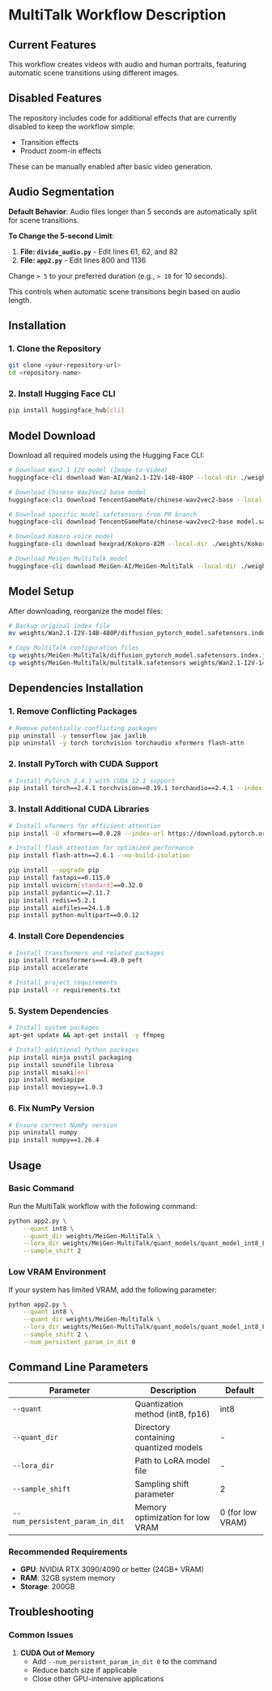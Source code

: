 # MultiTalk Workflow Description

## Current Features

This workflow creates videos with audio and human portraits, featuring automatic scene transitions using different images.

## Disabled Features

The repository includes code for additional effects that are currently disabled to keep the workflow simple:
- Transition effects
- Product zoom-in effects

These can be manually enabled after basic video generation.

## Audio Segmentation

**Default Behavior**: Audio files longer than 5 seconds are automatically split for scene transitions.

**To Change the 5-second Limit**:

1. **File: `divide_audio.py`** - Edit lines 61, 62, and 82
2. **File: `app2.py`** - Edit lines 800 and 1136

Change `> 5` to your preferred duration (e.g., `> 10` for 10 seconds).

This controls when automatic scene transitions begin based on audio length.

## Installation

### 1. Clone the Repository

```bash
git clone <your-repository-url>
cd <repository-name>
```

### 2. Install Hugging Face CLI

```bash
pip install huggingface_hub[cli]
```

## Model Download

Download all required models using the Hugging Face CLI:

```bash
# Download Wan2.1 I2V model (Image-to-Video)
huggingface-cli download Wan-AI/Wan2.1-I2V-14B-480P --local-dir ./weights/Wan2.1-I2V-14B-480P

# Download Chinese Wav2Vec2 base model
huggingface-cli download TencentGameMate/chinese-wav2vec2-base --local-dir ./weights/chinese-wav2vec2-base

# Download specific model.safetensors from PR branch
huggingface-cli download TencentGameMate/chinese-wav2vec2-base model.safetensors --revision refs/pr/1 --local-dir ./weights/chinese-wav2vec2-base

# Download Kokoro voice model
huggingface-cli download hexgrad/Kokoro-82M --local-dir ./weights/Kokoro-82M

# Download MeiGen MultiTalk model
huggingface-cli download MeiGen-AI/MeiGen-MultiTalk --local-dir ./weights/MeiGen-MultiTalk
```

## Model Setup

After downloading, reorganize the model files:

```bash
# Backup original index file
mv weights/Wan2.1-I2V-14B-480P/diffusion_pytorch_model.safetensors.index.json weights/Wan2.1-I2V-14B-480P/diffusion_pytorch_model.safetensors.index.json_old

# Copy MultiTalk configuration files
cp weights/MeiGen-MultiTalk/diffusion_pytorch_model.safetensors.index.json weights/Wan2.1-I2V-14B-480P/
cp weights/MeiGen-MultiTalk/multitalk.safetensors weights/Wan2.1-I2V-14B-480P/
```

## Dependencies Installation

### 1. Remove Conflicting Packages

```bash
# Remove potentially conflicting packages
pip uninstall -y tensorflow jax jaxlib
pip uninstall -y torch torchvision torchaudio xformers flash-attn
```

### 2. Install PyTorch with CUDA Support

```bash
# Install PyTorch 2.4.1 with CUDA 12.1 support
pip install torch==2.4.1 torchvision==0.19.1 torchaudio==2.4.1 --index-url https://download.pytorch.org/whl/cu121
```

### 3. Install Additional CUDA Libraries

```bash
# Install xformers for efficient attention
pip install -U xformers==0.0.28 --index-url https://download.pytorch.org/whl/cu121

# Install flash attention for optimized performance
pip install flash-attn==2.6.1 --no-build-isolation

pip install --upgrade pip
pip install fastapi==0.115.0
pip install uvicorn[standard]==0.32.0  
pip install pydantic==2.11.7
pip install redis==5.2.1
pip install aiofiles==24.1.0
pip install python-multipart==0.0.12
```

### 4. Install Core Dependencies

```bash
# Install transformers and related packages
pip install transformers==4.49.0 peft
pip install accelerate

# Install project requirements
pip install -r requirements.txt
```

### 5. System Dependencies

```bash
# Install system packages
apt-get update && apt-get install -y ffmpeg

# Install additional Python packages
pip install ninja psutil packaging
pip install soundfile librosa
pip install misaki[en]
pip install mediapipe
pip install moviepy==1.0.3
```

### 6. Fix NumPy Version

```bash
# Ensure correct NumPy version
pip uninstall numpy
pip install numpy==1.26.4
```

## Usage

### Basic Command

Run the MultiTalk workflow with the following command:

```bash
python app2.py \
    --quant int8 \
    --quant_dir weights/MeiGen-MultiTalk \
    --lora_dir weights/MeiGen-MultiTalk/quant_models/quant_model_int8_FusionX.safetensors \
    --sample_shift 2
```

### Low VRAM Environment

If your system has limited VRAM, add the following parameter:

```bash
python app2.py \
    --quant int8 \
    --quant_dir weights/MeiGen-MultiTalk \
    --lora_dir weights/MeiGen-MultiTalk/quant_models/quant_model_int8_FusionX.safetensors \
    --sample_shift 2 \
    --num_persistent_param_in_dit 0
```

## Command Line Parameters

| Parameter | Description | Default |
|-----------|-------------|---------|
| `--quant` | Quantization method (int8, fp16) | int8 |
| `--quant_dir` | Directory containing quantized models | - |
| `--lora_dir` | Path to LoRA model file | - |
| `--sample_shift` | Sampling shift parameter | 2 |
| `--num_persistent_param_in_dit` | Memory optimization for low VRAM | 0 (for low VRAM) |


### Recommended Requirements
- **GPU**: NVIDIA RTX 3090/4090 or better (24GB+ VRAM)
- **RAM**: 32GB system memory
- **Storage**: 200GB

## Troubleshooting

### Common Issues

1. **CUDA Out of Memory**
   - Add `--num_persistent_param_in_dit 0` to the command
   - Reduce batch size if applicable
   - Close other GPU-intensive applications
